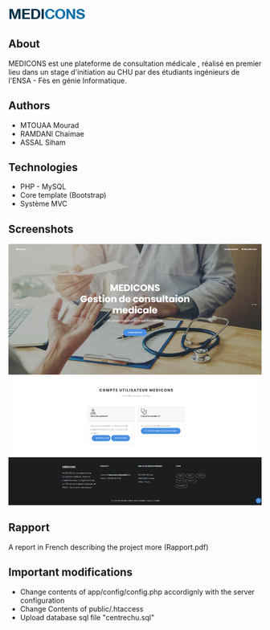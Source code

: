 ![Logo](https://github.com/mouradxmt/medicons/blob/master/public/doc/logo.png)
## About
MEDICONS est une plateforme de consultation médicale , réalisé en premier lieu dans un stage d'initiation au CHU par des étudiants ingénieurs de l'ENSA - Fès en génie Informatique.
## Authors
* MTOUAA Mourad
* RAMDANI Chaimae
* ASSAL Siham
## Technologies
* PHP - MySQL
* Core template (Bootstrap)
* Système MVC
## Screenshots
![Page d'acceuil](https://github.com/mouradxmt/medicons/blob/master/public/doc/docLogged.png)
## Rapport
A report in French describing the project more (Rapport.pdf)
## Important modifications
* Change contents of app/config/config.php accordignly with the server configuration
* Change Contents of public/.htaccess 
* Upload database sql file "centrechu.sql"
